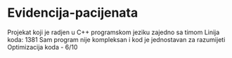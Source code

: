 # Evidencija-pacijenata
Projekat koji je radjen u C++ programskom jeziku zajedno sa timom
Linija koda: 1381
Sam program nije kompleksan i kod je jednostavan za razumijeti
Optimizacija koda - 6/10
